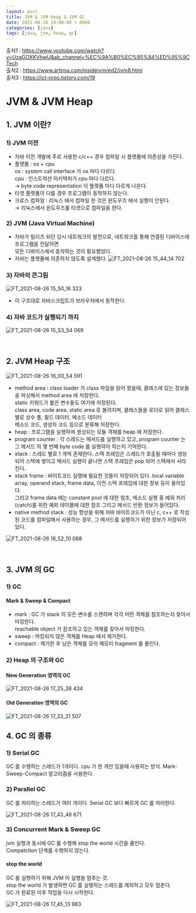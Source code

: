 ```yaml
---
layout: post
title: JVM & JVM Heap & JVM GC
date: 2021-08-26 19:00:00 + 0900
categories: [java]
tags: [java, jvm, heap, gc]
---
```


출처1 : https://www.youtube.com/watch?v=UzaGOXKVhwU&ab_channel=%EC%9A%B0%EC%95%84%ED%95%9CTech   
출처2 : https://www.artima.com/insidejvm/ed2/jvm8.html    
출처3 : https://ict-nroo.tistory.com/19

# JVM & JVM Heap
## 1. JVM 이란?
### 1) JVM 이전
- 자바 이전 개발에 주로 사용한 c/c++ 경우 컴파일 시 플랫폼에 의존성을 가진다.
- 플랫폼 : os + cpu   
  os : system call interface 가 os 마다 다르다.   
  cpu : 인스트럭션 아키텍처가 cpu 마다 다르다.   
  → byte code representation 이 플랫폼 마다 다르게 나온다.
- 타겟 플랫폼이 다를 경우 프로그램이 동작하지 않는다.
- 크로스 컴파일 : 리눅스 에서 컴파일 한 것은 윈도우즈 에서 실행이 안된다.   
  → 리눅스에서 윈도우즈를 타겟으로 컴파일을 한다.

### 2) JVM (Java Virtual Machine)
- 자바가 릴리즈 되던 당시 네트워크의 발전으로, 네트워크를 통해 연결된 디바이스에 프로그램을 전달하면   
모든 디바이스에서 동작하는 것이 필요했었다.
- 자바는 플랫폼에 의존하지 않도록 설계했다.
![FT_2021-08-26 15_44_14 702](https://user-images.githubusercontent.com/13375810/130914324-eaf9f405-4ba6-4703-a2c8-44953ceafcfa.png)
  
### 3) 자바의 큰그림
![FT_2021-08-26 15_50_16 323](https://user-images.githubusercontent.com/13375810/130915059-de80a7d6-dcf3-469a-b5d9-9a0fbaf2194d.png)
- 이 구조대로 자바스크립트가 브라우저에서 동작한다.

### 4) 자바 코드가 실행되기 까지
![FT_2021-08-26 15_53_54 069](https://user-images.githubusercontent.com/13375810/130915569-bf1e4688-9a11-4d42-a372-bc070b3cfa30.png)

<br/>

## 2. JVM Heap 구조
![FT_2021-08-26 16_00_54 591](https://user-images.githubusercontent.com/13375810/130916523-7d665773-1207-4a01-b78f-0b65337290ea.png)

- method area : class loader 가 class 파일을 읽어 왔을때, 클래스에 있는 정보들을 파싱해서 method area 에 저장한다.     
    static 키워드가 붙은 변수들도 여기에 저장된다.   
    class area, code area, static area 로 불려지며, 클래스들을 로더로 읽어 클래스 별로 상수 풀, 필드 데이터, 메소드 데이터    
    메소드 코드, 생성자 코드 등으로 분류해 저장한다.
- heap : 프로그램을 실행하며 생성되는 모듈 객체를 heap 에 저장한다.
- program counter : 각 스레드는 메서드를 실행하고 있고, program counter 는 그 메서드 의 몇 번째 byte code 를 실행햐아 하는지 기억한다.
- stack : 스레드 별로 1 개씩 존재한다. 스택 프레임은 스레드가 호출될 때마다 생성되어 스택에 쌓이고 메서드 실행이 끝나면 스택 프레임은 pop 되어 스택에서 사라진다.
- stack frame : 바이트코드 실행에 필요한 것들이 저장되어 있다. local variable array, operand stack, frame data, 이전 스택 프레임에 대한 정보 등이 들어있다.   
그리고 frame data 에는 constant pool 에 대한 참조, 메소드 실행 중 예외 처리(catch)를 위한 예외 테이블에 대한 참조 그리고 메서드 반환 정보가 들어있다.
- native method stack : 성능 향상을 위해 자바 바이트코드가 아닌 c, c++ 로 작성된 코드를 컴파일해서 사용하는 경우, 그 메서드를 실행하기 위한 정보가 저장되어 있다.

![FT_2021-08-26 16_52_10 088](https://user-images.githubusercontent.com/13375810/130923767-884a67ba-38a8-461e-ab44-7104a181e29f.png)

<br/>

## 3. JVM 의 GC

### 1) GC
#### Mark & Sweep & Compact
- mark : GC 가 stack 의 모든 변수를 스캔하며 각각 어떤 객체를 참조하는지 찾아서 마킹한다.   
reachable object 가 참조하고 있는 객체를 찾아서 마킹한다.
- sweep : 마킹되지 않은 객체를 Heap 에서 제거한다.
- compact : 제거한 후 남은 객체를 모아 메모리 fragment 를 줄인다.

### 2) Heap 의 구조와 GC
#### New Generation 영역의 GC
![FT_2021-08-26 17_25_38 434](https://user-images.githubusercontent.com/13375810/130928931-a7ae8e9b-99ed-4447-a945-fc1c046b0d3a.png)

#### Old Generation 영역의 GC
![FT_2021-08-26 17_33_31 507](https://user-images.githubusercontent.com/13375810/130930031-3f5c09dc-4be0-4e50-8afb-19003ae7a6de.png)

## 4. GC 의 종류

### 1) Serial GC 
GC 를 수행하는 스레드가 1개이다. cpu 가 한 개만 있을때 사용하는 방식. Mark-Sweep-Compact 알고리즘을 사용한다.   

### 2) Parallel GC 
GC 를 처리하는 스레드가 여러 개이다. Serial GC 보다 빠르게 GC 를 처리한다.

![FT_2021-08-26 17_43_48 671](https://user-images.githubusercontent.com/13375810/130931893-59573b30-5d44-4c5f-b2f7-5db18330b3d0.png)

### 3) Concurrent Mark & Sweep GC 
jvm 실행과 동시에 GC 를 수행해 stop the world 시간을 줄인다.    
Compatction 단계를 수행하지 않는다.

#### stop the world
GC 를 실행하기 위해 JVM 이 실행을 멈추는 것.   
stop the world 가 발생하면 GC 를 실행하는 스레드를 제외하고 모두 멈춘다.   
GC 가 완료된 이후 작업을 다시 시작한다.

![FT_2021-08-26 17_45_13 983](https://user-images.githubusercontent.com/13375810/130931900-8b5a73ab-039b-4d6c-a7b0-5c775fe28936.png)